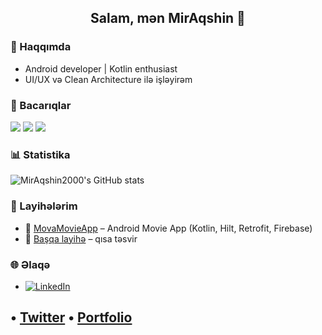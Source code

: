 <h2 align="center">Salam, mən MirAqshin 👋</h2>

### 💼 Haqqımda
- Android developer | Kotlin enthusiast  
- UI/UX və Clean Architecture ilə işləyirəm

### 🚀 Bacarıqlar
<img src="https://img.shields.io/badge/Kotlin-0095D5?style=for-the-badge&logo=kotlin&logoColor=white"/>
<img src="https://img.shields.io/badge/Android-3DDC84?style=for-the-badge&logo=android&logoColor=white"/>
<img src="https://img.shields.io/badge/Jetpack%20Compose-4285F4?style=for-the-badge&logo=jetpackcompose&logoColor=white"/>

### 📊 Statistika
![MirAqshin2000's GitHub stats](https://github-readme-stats.vercel.app/api?username=MirAqshin2000&show_icons=true&theme=dark)

### 📌 Layihələrim
- 🚀 [MovaMovieApp](#) – Android Movie App (Kotlin, Hilt, Retrofit, Firebase)
- 🎯 [Başqa layihə](#) – qısa təsvir

### 🌐 Əlaqə
-  [![LinkedIn](https://img.shields.io/badge/LinkedIn-0077B5?style=for-the-badge&logo=linkedin&logoColor=white)](https://www.linkedin.com/in/miraq%C5%9Fin-a%C4%9Fah%C3%BCseynli-955966207/)

 • [Twitter](#) • [Portfolio](#)
-
